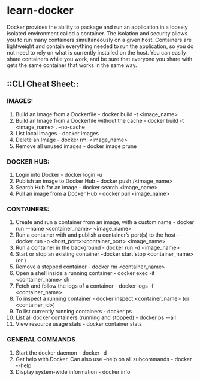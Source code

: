 # learn-docker

Docker provides the ability to package and run an application in a loosely isolated environment called a container.
The isolation and security allows you to run many containers simultaneously on a given host. Containers are
lightweight and contain everything needed to run the application, so you do not need to rely on what is currently
installed on the host. You can easily share containers while you work, and be sure that everyone you share with gets
the same container that works in the same way.
  
## ::CLI Cheat Sheet::

### IMAGES:
1. Build an Image from a Dockerfile - docker build -t <image_name>
2. Build an Image from a Dockerfile without the cache - docker build -t <image_name> . –no-cache
3. List local images - docker images
4. Delete an Image - docker rmi <image_name>
5. Remove all unused images - docker image prune

### DOCKER HUB:
1. Login into Docker - docker login -u <username>
2. Publish an image to Docker Hub - docker push <username>/<image_name>
3. Search Hub for an image - docker search <image_name>
4. Pull an image from a Docker Hub - docker pull <image_name>

### CONTAINERS:
1. Create and run a container from an image, with a custom name - docker run --name <container_name> <image_name>
2. Run a container with and publish a container’s port(s) to the host - docker run -p <host_port>:<container_port> <image_name>
3. Run a container in the background - docker run -d <image_name>
4. Start or stop an existing container -docker start|stop <container_name> (or <container-id>)
5. Remove a stopped container - docker rm <container_name>
6. Open a shell inside a running container - docker exec -it <container_name> sh
7. Fetch and follow the logs of a container - docker logs -f <container_name>
8. To inspect a running container - docker inspect <container_name> (or <container_id>)
9. To list currently running containers - docker ps
10. List all docker containers (running and stopped) - docker ps --all
11. View resource usage stats - docker container stats

### GENERAL COMMANDS
1. Start the docker daemon - docker -d
2. Get help with Docker. Can also use –help on all subcommands - docker --help
3. Display system-wide information - docker info
